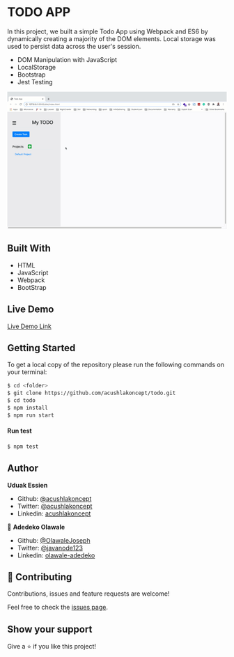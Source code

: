 # TODO APP

In this project, we built a simple Todo App using Webpack and ES6 by dynamically creating a majority of the DOM elements. Local storage was used to persist data across the user's session.

- DOM Manipulation with JavaScript
- LocalStorage
- Bootstrap
- Jest Testing

![screenshot](./todoscreenshot.gif)

## Built With

- HTML
- JavaScript
- Webpack
- BootStrap

## Live Demo
[Live Demo Link](https://acushlakoncept.github.io/todo/)


## Getting Started

To get a local copy of the repository please run the following commands on your terminal:

```bash
$ cd <folder>
$ git clone https://github.com/acushlakoncept/todo.git
$ cd todo
$ npm install
$ npm run start
```

#### Run test
```bash
$ npm test
```

## Author

**Uduak Essien**

- Github: [@acushlakoncept](https://github.com/acushlakoncept/)
- Twitter: [@acushlakoncept](https://twitter.com/acushlakoncept)
- Linkedin: [acushlakoncept](https://www.linkedin.com/in/acushlakoncept/)

👤 **Adedeko Olawale**

- Github: [@OlawaleJoseph](https://github.com/OlawaleJoseph)
- Twitter: [@javanode123](https://twitter.com/javanode123)
- Linkedin: [olawale-adedeko](http://www.linkedin.com/in/olawale-adedeko)


## 🤝 Contributing

Contributions, issues and feature requests are welcome!

Feel free to check the [issues page](https://github.com/acushlakoncept/todo/issues).

## Show your support

Give a ⭐️ if you like this project!
